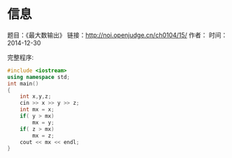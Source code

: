 ﻿# 信息
题目：《最大数输出》
链接：http://noi.openjudge.cn/ch0104/15/
作者：
时间：2014-12-30  


完整程序:
```cpp
#include <iostream>
using namespace std;
int main()
{
	int x,y,z;
	cin >> x >> y >> z;
	int mx = x;
	if( y > mx)
		mx = y;
	if( z > mx)
		mx = z;
	cout << mx << endl; 
}

```

